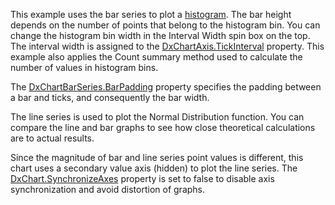 This example uses the bar series to plot a [histogram](https://en.wikipedia.org/wiki/Histogram). The bar height depends on the number of points that belong to the histogram bin. You can change the histogram bin width in the Interval Width spin box on the top. The interval width is assigned to the [DxChartAxis.TickInterval](https://docs.devexpress.com/Blazor/DevExpress.Blazor.DxChartAxis-1.TickInterval) property. This example also applies the Count summary method used to calculate the number of values in histogram bins. 

The [DxChartBarSeries.BarPadding](https://docs.devexpress.com/Blazor/DevExpress.Blazor.DxChartBarSeriesBase-3.BarPadding) property specifies the padding between a bar and ticks, and consequently the bar width. 

The line series is used to plot the Normal Distribution function. You can compare the line and bar graphs to see how close theoretical calculations are to actual results. 

Since the magnitude of bar and line series point values is different, this chart uses a secondary value axis (hidden) to plot the line series. The [DxChart.SynchronizeAxes](https://docs.devexpress.com/Blazor/DevExpress.Blazor.DxChart-1.SynchronizeAxes) property is set to false to disable axis synchronization and avoid distortion of graphs. 
